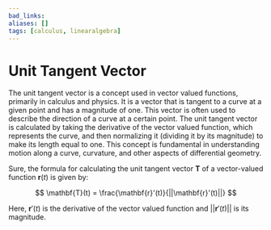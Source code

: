 ```yaml
---
bad_links: 
aliases: []
tags: [calculus, linearalgebra]
---
```

# Unit Tangent Vector

The unit tangent vector is a concept used in vector valued functions, primarily in calculus and physics. It is a vector that is tangent to a curve at a given point and has a magnitude of one. This vector is often used to describe the direction of a curve at a certain point. The unit tangent vector is calculated by taking the derivative of the vector valued function, which represents the curve, and then normalizing it (dividing it by its magnitude) to make its length equal to one. This concept is fundamental in understanding motion along a curve, curvature, and other aspects of differential geometry.

Sure, the formula for calculating the unit tangent vector $\mathbf{T}$ of a vector-valued function $\mathbf{r}(t)$ is given by:

$$
\mathbf{T}(t) = \frac{\mathbf{r}'(t)}{||\mathbf{r}'(t)||}
$$

Here, $\mathbf{r}'(t)$ is the derivative of the vector valued function and $||\mathbf{r}'(t)||$ is its magnitude.
